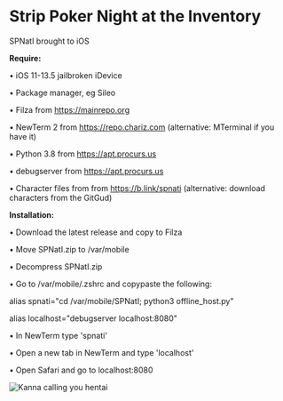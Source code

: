 # Strip Poker Night at the Inventory
SPNatI brought to iOS

**Require:**

• iOS 11-13.5 jailbroken iDevice

• Package manager, eg Sileo

• Filza from https://mainrepo.org

• NewTerm 2 from https://repo.chariz.com (alternative: MTerminal if you have it)

• Python 3.8 from https://apt.procurs.us

• debugserver from https://apt.procurs.us

• Character files from from https://b.link/spnati (alternative: download characters from the GitGud)

**Installation:**

• Download the latest release and copy to Filza

• Move SPNatI.zip to /var/mobile

• Decompress SPNatI.zip

• Go to /var/mobile/.zshrc and copypaste the following:

alias spnati="cd /var/mobile/SPNatI; python3 offline_host.py"

alias localhost="debugserver localhost:8080"

• In NewTerm type 'spnati'

• Open a new tab in NewTerm and type 'localhost'

• Open Safari and go to localhost:8080

![Kanna calling you hentai](https://i.ytimg.com/vi/Tcf7GO9nphw/maxresdefault.jpg)
